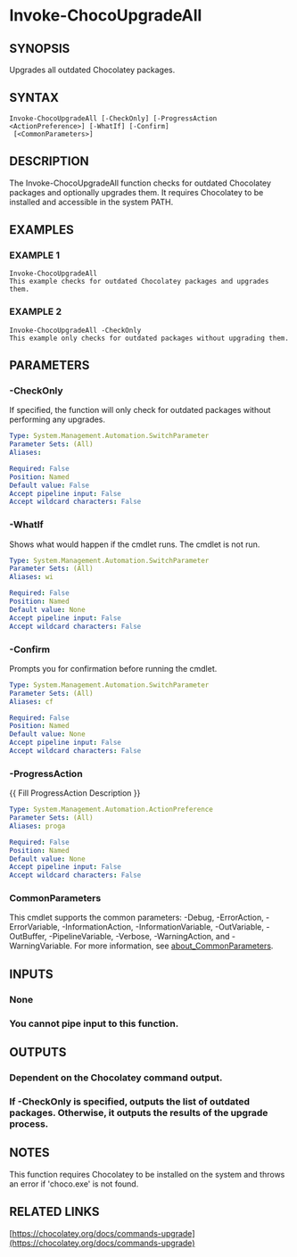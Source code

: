 ﻿---
external help file: WozTools-help.xml
Module Name: WozTools
online version: https://github.com/Woznet/WozTools/blob/main/docs/Invoke-ChocoUpgradeAll.md
schema: 2.0.0
---

# Invoke-ChocoUpgradeAll

## SYNOPSIS
Upgrades all outdated Chocolatey packages.

## SYNTAX

```
Invoke-ChocoUpgradeAll [-CheckOnly] [-ProgressAction <ActionPreference>] [-WhatIf] [-Confirm]
 [<CommonParameters>]
```

## DESCRIPTION
The Invoke-ChocoUpgradeAll function checks for outdated Chocolatey packages and optionally upgrades them.
It requires Chocolatey to be installed and accessible in the system PATH.

## EXAMPLES

### EXAMPLE 1
```
Invoke-ChocoUpgradeAll
This example checks for outdated Chocolatey packages and upgrades them.
```

### EXAMPLE 2
```
Invoke-ChocoUpgradeAll -CheckOnly
This example only checks for outdated packages without upgrading them.
```

## PARAMETERS

### -CheckOnly
If specified, the function will only check for outdated packages without performing any upgrades.

```yaml
Type: System.Management.Automation.SwitchParameter
Parameter Sets: (All)
Aliases:

Required: False
Position: Named
Default value: False
Accept pipeline input: False
Accept wildcard characters: False
```

### -WhatIf
Shows what would happen if the cmdlet runs.
The cmdlet is not run.

```yaml
Type: System.Management.Automation.SwitchParameter
Parameter Sets: (All)
Aliases: wi

Required: False
Position: Named
Default value: None
Accept pipeline input: False
Accept wildcard characters: False
```

### -Confirm
Prompts you for confirmation before running the cmdlet.

```yaml
Type: System.Management.Automation.SwitchParameter
Parameter Sets: (All)
Aliases: cf

Required: False
Position: Named
Default value: None
Accept pipeline input: False
Accept wildcard characters: False
```

### -ProgressAction
{{ Fill ProgressAction Description }}

```yaml
Type: System.Management.Automation.ActionPreference
Parameter Sets: (All)
Aliases: proga

Required: False
Position: Named
Default value: None
Accept pipeline input: False
Accept wildcard characters: False
```

### CommonParameters
This cmdlet supports the common parameters: -Debug, -ErrorAction, -ErrorVariable, -InformationAction, -InformationVariable, -OutVariable, -OutBuffer, -PipelineVariable, -Verbose, -WarningAction, and -WarningVariable. For more information, see [about_CommonParameters](http://go.microsoft.com/fwlink/?LinkID=113216).

## INPUTS

### None
### You cannot pipe input to this function.
## OUTPUTS

### Dependent on the Chocolatey command output.
### If -CheckOnly is specified, outputs the list of outdated packages. Otherwise, it outputs the results of the upgrade process.
## NOTES
This function requires Chocolatey to be installed on the system and throws an error if 'choco.exe' is not found.

## RELATED LINKS

[https://chocolatey.org/docs/commands-upgrade](https://chocolatey.org/docs/commands-upgrade)

